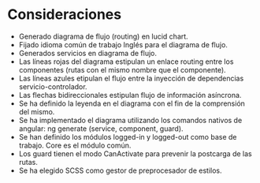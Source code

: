 # Consideraciones
- Generado diagrama de flujo (routing) en lucid chart.
- Fijado idioma común de trabajo Inglés para el diagrama de flujo.
- Generados servicios en diagrama de flujo.
- Las líneas rojas del diagrama estipulan un enlace routing entre los componentes (rutas con el mismo nombre que el componente).
- Las líneas azules etipulan el flujo entre la inyección de dependencias servicio-controlador.
- Las flechas bidireccionales estipulan flujo de información asíncrona.
- Se ha definido la leyenda en el diagrama con el fin de la comprensión del mismo.
- Se ha implementado el diagrama utilizando los comandos nativos de angular: ng generate (service, component, guard).
- Se han definido los módulos logged-in y logged-out como base de trabajo. Core es el módulo común.
- Los guard tienen el modo CanActivate para prevenir la postcarga de las rutas.
- Se ha elegido SCSS como gestor de preprocesador de estilos.
